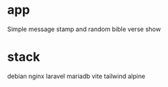 # app
Simple message stamp and random bible verse show
# stack
debian
nginx
laravel
mariadb
vite
tailwind
alpine
